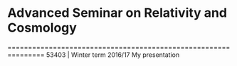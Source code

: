 # Advanced Seminar on Relativity and Cosmology
===============================================================
53403  |  Winter term 2016/17
My presentation
